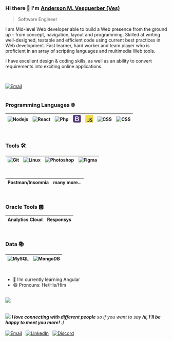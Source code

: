 ### Hi there 👋 I'm [Anderson M. Vesguerber (Ves)](https://www.linkedin.com/in/anderson-ves)

> Software Engineer

<div>
 <p>
I am Mid-level Web developer able to build a Web presence from the ground up - from concept, navigation, layout and programming. Skilled at writing well-designed, testable and efficient code using current best practices in Web development. Fast learner, hard worker and team player who is proficient in an array of scripting languages and multimedia Web tools.

I have excellent design & coding skills, as well as an ability to convert requirements into exciting online applications.

</p>
</div>
<br>

<a target="_blank" href="mailto:andersonvesg@gmail.com"><img alt="Email" src="https://img.shields.io/badge/andersonvesg@gmail.com-grey?style=for-the-badge&logo=gmail"></a>
<br>
<br>

### Programming Languages 🌐

| <img src="https://cdn.jsdelivr.net/gh/devicons/devicon/icons/nodejs/nodejs-plain-wordmark.svg" alt="Nodejs" width="49"> | <img src="https://cdn.jsdelivr.net/gh/devicons/devicon/icons/react/react-original.svg" alt="React" width="34"> | <img src="https://cdn.jsdelivr.net/gh/devicons/devicon/icons/php/php-original.svg" alt="Php" width="42"> | <img src="https://raw.githubusercontent.com/github/explore/80688e429a7d4ef2fca1e82350fe8e3517d3494d/topics/bootstrap/bootstrap.png" alt="Bootstrap" width="24"> | <img src="https://raw.githubusercontent.com/github/explore/80688e429a7d4ef2fca1e82350fe8e3517d3494d/topics/javascript/javascript.png" alt="JS" width="24"> | <img src="https://cdn.jsdelivr.net/gh/devicons/devicon/icons/css3/css3-original.svg" alt="CSS" width="30"> | <img src="https://cdn.jsdelivr.net/gh/devicons/devicon/icons/python/python-original.svg" alt="CSS" width="30"> |
| ----------------------------------------------------------------------------------------------------------------------- | ------------------------------------------------------------------------------------------------------------ | -------------------------------------------------------------------------------------------------------- | --------------------------------------------------------------------------------------------------------------------------------------------------------------- | ---------------------------------------------------------------------------------------------------------------------------------------------------------- | ---------------------------------------------------------------------------------------------------------- | ---------------------------------------------------------------------------------------------------------- |

<br>

### Tools 🛠️

| <img alt="Git" src="https://cdn.jsdelivr.net/gh/devicons/devicon/icons/git/git-original.svg" width="32"> | <img src="https://cdn.jsdelivr.net/gh/devicons/devicon/icons/linux/linux-original.svg" alt="Linux" width="32"> | <img src="https://cdn.jsdelivr.net/gh/devicons/devicon/icons/photoshop/photoshop-line.svg" alt="Photoshop" width="32"> | <img src="https://cdn.jsdelivr.net/gh/devicons/devicon/icons/figma/figma-original.svg" alt="Figma" width="32"> |
---------------------------------------------------------------------------------------------------------------- | ----------------------------------------------------------------------------------------------------------------- | ---------------- | ------------ |

<br>

| Postman/Insomnia | many more... | 
---------------- | ------------ |
<br>

### Oracle Tools 🅾️

| Analytics Cloud | Responsys |
| --------------- | --------- |

<br>

### Data 📚

| <img src="https://cdn.jsdelivr.net/gh/devicons/devicon/icons/mysql/mysql-original.svg" alt="MySQL" width="32"> | <img src="https://cdn.jsdelivr.net/gh/devicons/devicon/icons/mongodb/mongodb-original.svg" alt="MongoDB" width="32"> |
| ----------------------------------------------------------------------------------------------------------------- | --------------------------------------------------------------------------------------------------------------------- |

<br>

- 🌱 I’m currently learning Angular
- 😄 Pronouns: He/His/Him
  <br>

<br/>
  <img height="180em" src="https://github-readme-stats.vercel.app/api/top-langs/?username=AndersonVes&theme=buefy&layout=compact" />
<br/>
<br>

<img src="https://media.giphy.com/media/LnQjpWaON8nhr21vNW/giphy.gif" width="60"> <em><b>I love connecting with different people</b> so if you want to say <b>hi, I'll be happy to meet you more!</b> :)</em>
<br>
<br/>
<a target="_blank" href="mailto:andersonvesg@gmail.com"><img alt="Email" src="https://img.shields.io/badge/EMAIL-andersonvesg@gmail.com-blue?style=for-the-badge&logo=gmail"></a> &nbsp; <a target="_blank" href="https://www.linkedin.com/in/AndersonVes/"><img alt="LinkedIn" src="https://img.shields.io/badge/linkedin-Anderson%20Vesguerber-blue?style=for-the-badge&logo=linkedin"></a> &nbsp; 
<a target="_blank" href="https://discordapp.com/users/289246487613931520"><img alt="Discord" src="https://img.shields.io/badge/discord-vesgoburger%230882-blue?style=for-the-badge&logo=discord"></a>

